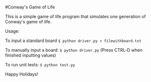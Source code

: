 #Conway's Game of Life

This is a simple game of life program that simulates one generation of Conway's game of life.

Usage:

To input a standard board
`$ python driver.py < filewithboard.txt`

To manually input a board:
`$ python driver.py`
(Press CTRL-D when finished inputting values)

To run unit tests:
`$ python test.py`

Happy Holidays!

